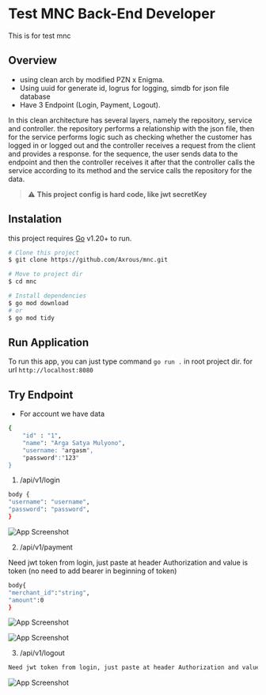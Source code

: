 # Test MNC Back-End Developer

This is for test mnc

## Overview
- using clean arch by modified PZN x Enigma.
- Using uuid for generate id, logrus for logging, simdb for json file database
- Have 3 Endpoint (Login, Payment, Logout).

In this clean architecture has several layers, namely the repository, service and controller. the repository performs a relationship with the json file, then for the service performs logic such as checking whether the customer has logged in or logged out and the controller receives a request from the client and provides a response. for the sequence, the user sends data to the endpoint and then the controller receives it after that the controller calls the service according to its method and the service calls the repository for the data.

> :warning: **This project config is hard code, like jwt secretKey**

## Instalation
this project requires [Go](https://golang.org/) v1.20+ to run.

```bash
# Clone this project
$ git clone https://github.com/Axrous/mnc.git

# Move to project dir
$ cd mnc

# Install dependencies
$ go mod download
# or
$ go mod tidy
```

## Run Application
To run this app, you can just type command ```go run .``` in root project dir.
for url ```http://localhost:8080```

## Try Endpoint

- For account we have data

``` bash
{
    "id" : "1",
    "name": "Arga Satya Mulyono",
    "username: "argasm",
    "password":"123"
}
```


1. /api/v1/login
```bash
body {
"username": "username",
"password": "password",
}
```

![App Screenshot](https://i2.paste.pics/2ed0aa0ef608936256ad59fa6e391918.png)

2. /api/v1/payment

Need jwt token from login, just paste at header Authorization and value is token (no need to add bearer in beginning of token)
```bash
body{
"merchant_id":"string",
"amount":0
}
```
![App Screenshot](https://i2.paste.pics/f3c1b78c91cbebbcf1711515699e03d2.png)

![App Screenshot](https://i2.paste.pics/2e26141f0e4cde0164ecc58fb37ff341.png)

3. /api/v1/logout
```bash
Need jwt token from login, just paste at header Authorization and value is token (no need to add bearer in beginning of token)
```
![App Screenshot](https://i2.paste.pics/eba7ea70ea317be4e57c5e387530f949.png)